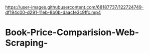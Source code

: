 

https://user-images.githubusercontent.com/68187737/122724749-df194c00-d291-11eb-8b0b-daacfe3c9ffc.mp4

# Book-Price-Comparision-Web-Scraping-
